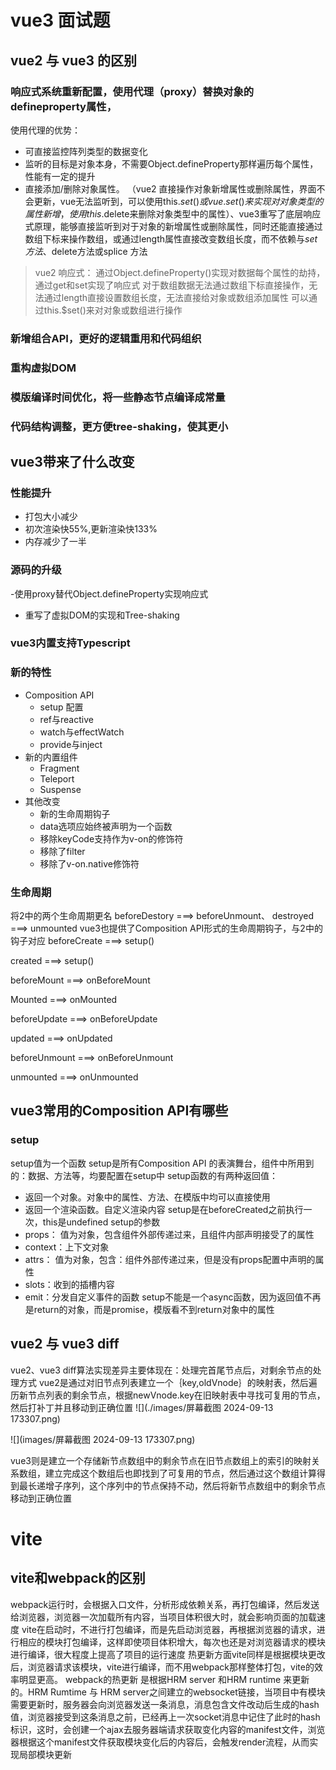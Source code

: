 # vue3 面试题

## vue2 与 vue3 的区别
### 响应式系统重新配置，使用代理（proxy）替换对象的defineproperty属性，
使用代理的优势：
- 可直接监控阵列类型的数据变化
- 监听的目标是对象本身，不需要Object.defineProperty那样遍历每个属性，性能有一定的提升
- 直接添加/删除对象属性。 （vue2 直接操作对象新增属性或删除属性，界面不会更新，vue无法监听到，可以使用this.$set()或 vue.set()来实现对对象类型的属性新增，使用this.$delete来删除对象类型中的属性）、vue3重写了底层响应式原理，能够直接监听到对于对象的新增属性或删除属性，同时还能直接通过数组下标来操作数组，或通过length属性直接改变数组长度，而不依赖与$set方法 、$delete方法或splice 方法

>vue2 响应式：
>通过Object.defineProperty()实现对数据每个属性的劫持，通过get和set实现了响应式
>对于数组数据无法通过数组下标直接操作，无法通过length直接设置数组长度，无法直接给对象或数组添加属性
>可以通过this.$set()来对对象或数组进行操作

### 新增组合API，更好的逻辑重用和代码组织
### 重构虚拟DOM
### 模版编译时间优化，将一些静态节点编译成常量
### 代码结构调整，更方便tree-shaking，使其更小

## vue3带来了什么改变
### 性能提升
- 打包大小减少
- 初次渲染快55%,更新渲染快133%
- 内存减少了一半
### 源码的升级
-使用proxy替代Object.defineProperty实现响应式
- 重写了虚拟DOM的实现和Tree-shaking

### vue3内置支持Typescript

### 新的特性
- Composition API
  - setup 配置
  - ref与reactive
  - watch与effectWatch
  - provide与inject
- 新的内置组件
  - Fragment
  - Teleport
  - Suspense
- 其他改变
  - 新的生命周期钩子
  - data选项应始终被声明为一个函数
  - 移除keyCode支持作为v-on的修饰符
  - 移除了filter
  - 移除了v-on.native修饰符

### 生命周期
将2中的两个生命周期更名 beforeDestory ===> beforeUnmount、 destroyed ===> unmounted
vue3也提供了Composition API形式的生命周期钩子，与2中的钩子对应
beforeCreate ===> setup()

created ===> setup()

beforeMount ===> onBeforeMount

Mounted ===> onMounted

beforeUpdate ===> onBeforeUpdate

updated ===> onUpdated

beforeUnmount ===> onBeforeUnmount

unmounted ===> onUnmounted

## vue3常用的Composition API有哪些
### setup
setup值为一个函数
setup是所有Composition API 的表演舞台，组件中所用到的：数据、方法等，均要配置在setup中
setup函数的有两种返回值：
- 返回一个对象。对象中的属性、方法、在模版中均可以直接使用
- 返回一个渲染函数。自定义渲染内容
setup是在beforeCreated之前执行一次，this是undefined
setup的参数
- props： 值为对象，包含组件外部传递过来，且组件内部声明接受了的属性
- context：上下文对象
- attrs： 值为对象，包含：组件外部传递过来，但是没有props配置中声明的属性
- slots：收到的插槽内容
- emit：分发自定义事件的函数
setup不能是一个async函数，因为返回值不再是return的对象，而是promise，模版看不到return对象中的属性

## vue2 与 vue3 diff
vue2、vue3 diff算法实现差异主要体现在：处理完首尾节点后，对剩余节点的处理方式
vue2是通过对旧节点列表建立一个｛key,oldVnode｝的映射表，然后遍历新节点列表的剩余节点，根据newVnode.key在旧映射表中寻找可复用的节点，然后打补丁并且移动到正确位置
![](./images/屏幕截图 2024-09-13 173307.png)

![](images/屏幕截图 2024-09-13 173307.png)

vue3则是建立一个存储新节点数组中的剩余节点在旧节点数组上的索引的映射关系数组，建立完成这个数组后也即找到了可复用的节点，然后通过这个数组计算得到最长递增子序列，这个序列中的节点保持不动，然后将新节点数组中的剩余节点移动到正确位置





# vite 
## vite和webpack的区别
webpack运行时，会根据入口文件，分析形成依赖关系，再打包编译，然后发送给浏览器，浏览器一次加载所有内容，当项目体积很大时，就会影响页面的加载速度
vite在启动时，不进行打包编译，而是先启动浏览器，再根据浏览器的请求，进行相应的模块打包编译，这样即使项目体积增大，每次也还是对浏览器请求的模块进行编译，很大程度上提高了项目的运行速度
热更新方面vite同样是根据模块更改后，浏览器请求该模块，vite进行编译，而不用webpack那样整体打包，vite的效率明显更高。
webpack的热更新 是根据HRM server 和HRM runtime 来更新的。HRM Rumtime 与 HRM server之间建立的websocket链接，当项目中有模块需要更新时，服务器会向浏览器发送一条消息，消息包含文件改动后生成的hash值，浏览器接受到这条消息之前，已经再上一次socket消息中记住了此时的hash标识，这时，会创建一个ajax去服务器端请求获取变化内容的manifest文件，浏览器根据这个manifest文件获取模块变化后的内容后，会触发render流程，从而实现局部模块更新

